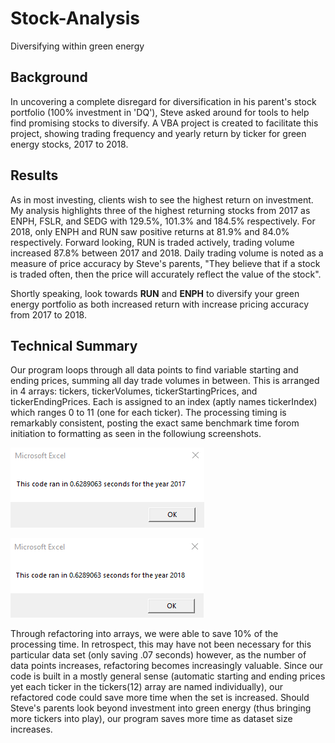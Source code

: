 # Stock-Analysis
Diversifying within green energy

## Background
In uncovering a complete disregard for diversification in his parent's stock portfolio (100% investment in 'DQ'), Steve asked around for tools to help find promising stocks to diversify. A VBA project is created to facilitate this project, showing trading frequency and yearly return by ticker for green energy stocks, 2017 to 2018.

## Results
As in most investing, clients wish to see the highest return on investment. My analysis highlights three of the highest returning stocks from 2017 as ENPH, FSLR, and SEDG with 129.5%, 101.3% and 184.5% respectively. For 2018, only ENPH and RUN saw positive returns at 81.9% and 84.0% respectively. Forward looking, RUN is traded actively, trading volume increased 87.8% between 2017 and 2018. Daily trading volume is noted as a measure of price accuracy by Steve's parents, "They believe that if a stock is traded often, then the price will accurately reflect the value of the stock".

Shortly speaking, look towards **RUN** and **ENPH** to diversify your green energy portfolio as both increased return with increase pricing accuracy from 2017 to 2018.

## Technical Summary
Our program loops through all data points to find variable starting and ending prices, summing all day trade volumes in between. This is arranged in 4 arrays: tickers, tickerVolumes, tickerStartingPrices, and tickerEndingPrices. Each is assigned to an index (aptly names tickerIndex) which ranges 0 to 11 (one for each ticker). The processing timing is remarkably consistent, posting the exact same benchmark time forom initiation to formatting as seen in the followiung screenshots.

![VBA Challenge 2017](https://github.com/DenverSherman/Stock-Analysis/blob/master/Resources/VBA_Challenge_2017.png)

![VBA Challenge 2018](https://github.com/DenverSherman/Stock-Analysis/blob/master/Resources/VBA_Challenge_2018.png)

Through refactoring into arrays, we were able to save 10% of the processing time. In retrospect, this may have not been necessary for this particular data set (only saving .07 seconds) however, as the number of data points increases, refactoring becomes increasingly valuable. Since our code is built in a mostly general sense (automatic starting and ending prices yet each ticker in the tickers(12) array are named individually), our refactored code could save more time when the set is increased. Should Steve's parents look beyond investment into green energy (thus bringing more tickers into play), our program saves more time as dataset size increases.
